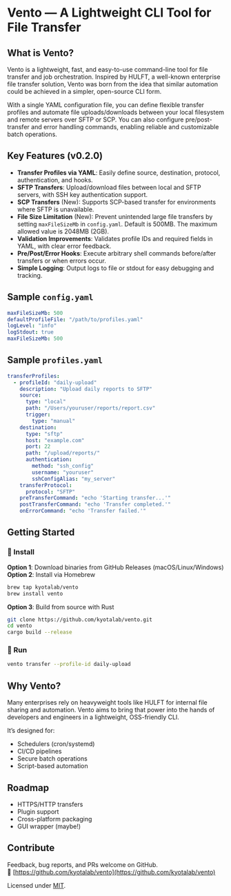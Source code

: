 # Vento — A Lightweight CLI Tool for File Transfer

## What is Vento?

Vento is a lightweight, fast, and easy-to-use command-line tool for file transfer and job orchestration. Inspired by HULFT, a well-known enterprise file transfer solution, Vento was born from the idea that similar automation could be achieved in a simpler, open-source CLI form.

With a single YAML configuration file, you can define flexible transfer profiles and automate file uploads/downloads between your local filesystem and remote servers over SFTP or SCP. You can also configure pre/post-transfer and error handling commands, enabling reliable and customizable batch operations.

## Key Features (v0.2.0)

- **Transfer Profiles via YAML**: Easily define source, destination, protocol, authentication, and hooks.
- **SFTP Transfers**: Upload/download files between local and SFTP servers, with SSH key authentication support.
- **SCP Transfers** (New): Supports SCP-based transfer for environments where SFTP is unavailable.
- **File Size Limitation** (New): Prevent unintended large file transfers by setting `maxFileSizeMb` in `config.yaml`. Default is 500MB. The maximum allowed value is 2048MB (2GB).
- **Validation Improvements**: Validates profile IDs and required fields in YAML, with clear error feedback.
- **Pre/Post/Error Hooks**: Execute arbitrary shell commands before/after transfers or when errors occur.
- **Simple Logging**: Output logs to file or stdout for easy debugging and tracking.

## Sample `config.yaml`

```yaml
maxFileSizeMb: 500
defaultProfileFile: "/path/to/profiles.yaml"
logLevel: "info"
logStdout: true
maxFileSizeMb: 500
```

## Sample `profiles.yaml`

```yaml
transferProfiles:
  - profileId: "daily-upload"
    description: "Upload daily reports to SFTP"
    source:
      type: "local"
      path: "/Users/youruser/reports/report.csv"
      trigger:
        type: "manual"
    destination:
      type: "sftp"
      host: "example.com"
      port: 22
      path: "/upload/reports/"
      authentication:
        method: "ssh_config"
        username: "youruser"
        sshConfigAlias: "my_server"
    transferProtocol:
      protocol: "SFTP"
    preTransferCommand: "echo 'Starting transfer...'"
    postTransferCommand: "echo 'Transfer completed.'"
    onErrorCommand: "echo 'Transfer failed.'"
```

## Getting Started

### 🧰 Install

**Option 1**: Download binaries from GitHub Releases (macOS/Linux/Windows)  
**Option 2**: Install via Homebrew  
```bash
brew tap kyotalab/vento
brew install vento
```

**Option 3**: Build from source with Rust  
```bash
git clone https://github.com/kyotalab/vento.git
cd vento
cargo build --release
```

### 🚀 Run

```bash
vento transfer --profile-id daily-upload
```

## Why Vento?

Many enterprises rely on heavyweight tools like HULFT for internal file sharing and automation. Vento aims to bring that power into the hands of developers and engineers in a lightweight, OSS-friendly CLI.

It’s designed for:
- Schedulers (cron/systemd)
- CI/CD pipelines
- Secure batch operations
- Script-based automation

## Roadmap

- HTTPS/HTTP transfers
- Plugin support
- Cross-platform packaging
- GUI wrapper (maybe!)

## Contribute

Feedback, bug reports, and PRs welcome on GitHub.  
🔗 [https://github.com/kyotalab/vento](https://github.com/kyotalab/vento)

Licensed under [MIT](./LICENSE).
